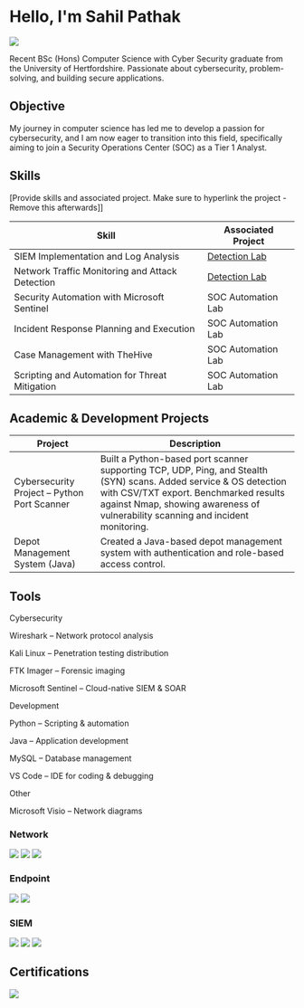 # Hello, I'm Sahil Pathak
<a href="https://www.linkedin.com/in/sahil-pathak004/"><img src="https://img.shields.io/badge/-LinkedIn-0072b1?&style=for-the-badge&logo=linkedin&logoColor=white" /></a>


Recent BSc (Hons) Computer Science with Cyber Security graduate from the University of Hertfordshire. Passionate about cybersecurity, problem-solving, and building secure applications.

## Objective

My journey in computer science has led me to develop a passion for cybersecurity, and I am now eager to transition into this field, specifically aiming to join a Security Operations Center (SOC) as a Tier 1 Analyst.

## Skills
[Provide skills and associated project. Make sure to hyperlink the project - Remove this afterwards]]

| Skill                                         | Associated Project         |
|-----------------------------------------------|----------------------------|
| SIEM Implementation and Log Analysis          | <a href="https://google.com">Detection Lab</a>|
| Network Traffic Monitoring and Attack Detection | <a href="https://google.com">Detection Lab</a>|
| Security Automation with Microsoft Sentinel         | SOC Automation Lab|
| Incident Response Planning and Execution      | SOC Automation Lab|
| Case Management with TheHive                  | SOC Automation Lab|
| Scripting and Automation for Threat Mitigation | SOC Automation Lab|

## Academic & Development Projects


| Project                                         | Description         |
|-----------------------------------------------|----------------------------|
| Cybersecurity Project – Python Port Scanner          | Built a Python-based port scanner supporting TCP, UDP, Ping, and Stealth (SYN) scans. Added service & OS detection with CSV/TXT export. Benchmarked results against Nmap, showing awareness of vulnerability scanning and incident monitoring.|
| Depot Management System (Java)         | Created a Java-based depot management system with authentication and role-based access control.|

## Tools
Cybersecurity

Wireshark
 – Network protocol analysis

Kali Linux
 – Penetration testing distribution

FTK Imager
 – Forensic imaging

Microsoft Sentinel
 – Cloud-native SIEM & SOAR

Development

Python
 – Scripting & automation

Java
 – Application development

MySQL
 – Database management

VS Code
 – IDE for coding & debugging

Other

Microsoft Visio
 – Network diagrams
 
### Network
<div>
    <img src="https://img.shields.io/badge/-Wireshark-1679A7?&style=for-the-badge&logo=Wireshark&logoColor=white" />
    <img src="https://img.shields.io/badge/-Suricata-EF3B2D?&style=for-the-badge&logo=Suricata&logoColor=white" />
    <img src="https://img.shields.io/badge/-Zeek-777BB4?&style=for-the-badge&logo=Zeek&logoColor=white" />
</div>

### Endpoint
<div>
    <img src="https://img.shields.io/badge/-Microsoft_Defender_for_Endpoint-00A4EF?&style=for-the-badge&logo=Microsoft&logoColor=white" />
    <img src="https://img.shields.io/badge/-Velociraptor-4B275F?&style=for-the-badge&logo=Velociraptor&logoColor=white" />
</div>

### SIEM
<div>
    <img src="https://img.shields.io/badge/-Microsoft_Sentinel-0078D4?&style=for-the-badge&logo=Microsoft&logoColor=white" />
    <img src="https://img.shields.io/badge/-Splunk-000000?&style=for-the-badge&logo=Splunk&logoColor=white" />
    <img src="https://img.shields.io/badge/-Elastic-005571?&style=for-the-badge&logo=Elastic&logoColor=white" />
</div>

## Certifications
<div>
<img src="https://img.shields.io/badge/IBM%20MQ%20Developer%20Essentials-blue?style=for-the-badge&logo=ibm&logoColor=white" />
</div>

